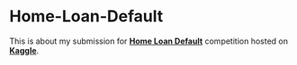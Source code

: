 # Home-Loan-Default

This is about my submission for [**Home Loan Default**](https://www.kaggle.com/c/home-credit-default-risk) competition hosted on [**Kaggle**](https://www.kaggle.com/).



